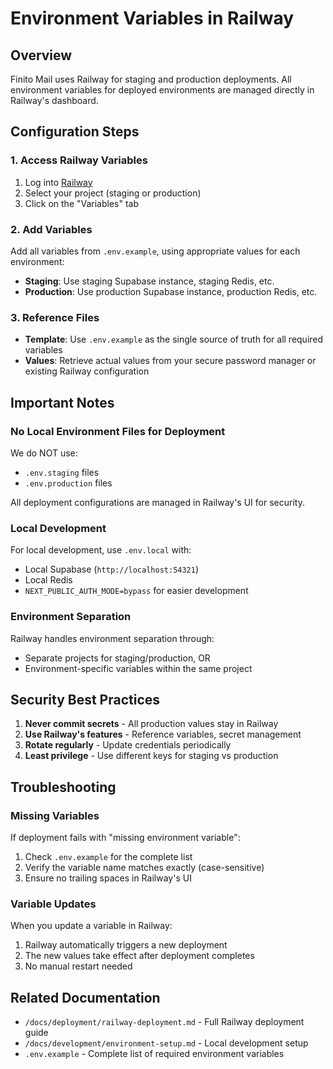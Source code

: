# Environment Variables in Railway

## Overview

Finito Mail uses Railway for staging and production deployments. All environment variables for deployed environments are managed directly in Railway's dashboard.

## Configuration Steps

### 1. Access Railway Variables
1. Log into [Railway](https://railway.app)
2. Select your project (staging or production)
3. Click on the "Variables" tab

### 2. Add Variables
Add all variables from `.env.example`, using appropriate values for each environment:

- **Staging**: Use staging Supabase instance, staging Redis, etc.
- **Production**: Use production Supabase instance, production Redis, etc.

### 3. Reference Files
- **Template**: Use `.env.example` as the single source of truth for all required variables
- **Values**: Retrieve actual values from your secure password manager or existing Railway configuration

## Important Notes

### No Local Environment Files for Deployment
We do NOT use:
- `.env.staging` files
- `.env.production` files

All deployment configurations are managed in Railway's UI for security.

### Local Development
For local development, use `.env.local` with:
- Local Supabase (`http://localhost:54321`)
- Local Redis
- `NEXT_PUBLIC_AUTH_MODE=bypass` for easier development

### Environment Separation
Railway handles environment separation through:
- Separate projects for staging/production, OR
- Environment-specific variables within the same project

## Security Best Practices

1. **Never commit secrets** - All production values stay in Railway
2. **Use Railway's features** - Reference variables, secret management
3. **Rotate regularly** - Update credentials periodically
4. **Least privilege** - Use different keys for staging vs production

## Troubleshooting

### Missing Variables
If deployment fails with "missing environment variable":
1. Check `.env.example` for the complete list
2. Verify the variable name matches exactly (case-sensitive)
3. Ensure no trailing spaces in Railway's UI

### Variable Updates
When you update a variable in Railway:
1. Railway automatically triggers a new deployment
2. The new values take effect after deployment completes
3. No manual restart needed

## Related Documentation

- `/docs/deployment/railway-deployment.md` - Full Railway deployment guide
- `/docs/development/environment-setup.md` - Local development setup
- `.env.example` - Complete list of required environment variables